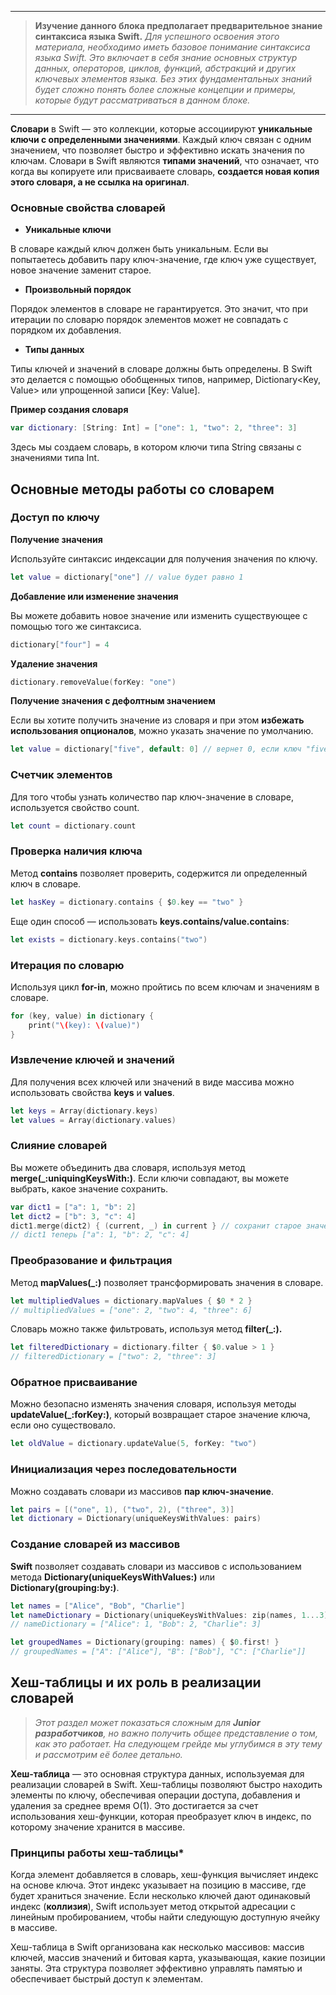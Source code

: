 
---
> **Изучение данного блока предполагает предварительное знание синтаксиса языка Swift.**
*Для успешного освоения этого материала, необходимо иметь базовое понимание синтаксиса языка Swift. Это включает в себя знание основных структур данных, операторов, циклов, функций, абстракций и других ключевых элементов языка. Без этих фундаментальных знаний будет сложно понять более сложные концепции и примеры, которые будут рассматриваться в данном блоке.*
> 
---

**Словари** в Swift — это коллекции, которые ассоциируют **уникальные ключи с определенными значениями**. Каждый ключ связан с одним значением, что позволяет быстро и эффективно искать значения по ключам. Словари в Swift являются **типами значений**, что означает, что когда вы копируете или присваиваете словарь, **создается новая копия этого словаря, а не ссылка на оригинал**.
### **Основные свойства словарей**
- **Уникальные ключи**

В словаре каждый ключ должен быть уникальным. Если вы попытаетесь добавить пару ключ-значение, где ключ уже существует, новое значение заменит старое.

- **Произвольный порядок**

Порядок элементов в словаре не гарантируется. Это значит, что при итерации по словарю порядок элементов может не совпадать с порядком их добавления.

- **Типы данных**

Типы ключей и значений в словаре должны быть определены. В Swift это делается с помощью обобщенных типов, например, Dictionary<Key, Value> или упрощенной записи [Key: Value].

**Пример создания словаря**
```swift
var dictionary: [String: Int] = ["one": 1, "two": 2, "three": 3]
```
Здесь мы создаем словарь, в котором ключи типа String связаны с значениями типа Int.
## **Основные методы работы со словарем**

### **Доступ по ключу**
**Получение значения**

Используйте синтаксис индексации для получения значения по ключу.
```swift
let value = dictionary["one"] // value будет равно 1
```
**Добавление или изменение значения**

Вы можете добавить новое значение или изменить существующее с помощью того же синтаксиса.
```swift
dictionary["four"] = 4
```
**Удаление значения**
```swift
dictionary.removeValue(forKey: "one")
```
**Получение значения с дефолтным значением**

Если вы хотите получить значение из словаря и при этом **избежать использования опционалов**, можно указать значение по умолчанию.
```swift
let value = dictionary["five", default: 0] // вернет 0, если ключ "five" отсутствует
```
### **Счетчик элементов**
Для того чтобы узнать количество пар ключ-значение в словаре, используется свойство count.
```swift
let count = dictionary.count
```
### **Проверка наличия ключа**
Метод **contains** позволяет проверить, содержится ли определенный ключ в словаре.
```swift
let hasKey = dictionary.contains { $0.key == "two" }
```
Еще один способ — использовать **keys.contains/value.contains**:
```swift
let exists = dictionary.keys.contains("two")
```
### **Итерация по словарю**
Используя цикл **for-in**, можно пройтись по всем ключам и значениям в словаре.
```swift
for (key, value) in dictionary {
    print("\(key): \(value)")
}
```
### **Извлечение ключей и значений**
Для получения всех ключей или значений в виде массива можно использовать свойства **keys** и **values**.
```swift
let keys = Array(dictionary.keys)
let values = Array(dictionary.values)
```
### **Слияние словарей**
Вы можете объединить два словаря, используя метод **merge(_:uniquingKeysWith:)**. Если ключи совпадают, вы можете выбрать, какое значение сохранить.
```swift
var dict1 = ["a": 1, "b": 2]
let dict2 = ["b": 3, "c": 4]
dict1.merge(dict2) { (current, _) in current } // сохранит старое значение
// dict1 теперь ["a": 1, "b": 2, "c": 4]
```
### **Преобразование и фильтрация**
Метод **mapValues(_:)** позволяет трансформировать значения в словаре.
```swift
let multipliedValues = dictionary.mapValues { $0 * 2 }
// multipliedValues = ["one": 2, "two": 4, "three": 6]
```
Словарь можно также фильтровать, используя метод **filter(_:).**
```swift
let filteredDictionary = dictionary.filter { $0.value > 1 }
// filteredDictionary = ["two": 2, "three": 3]
```
### **Обратное присваивание**
Можно безопасно изменять значения словаря, используя методы **updateValue(_:forKey:)**, который возвращает старое значение ключа, если оно существовало.
```swift
let oldValue = dictionary.updateValue(5, forKey: "two")
```
### **Инициализация через последовательности**
Можно создавать словари из массивов **пар ключ-значение**.
```swift
let pairs = [("one", 1), ("two", 2), ("three", 3)]
let dictionary = Dictionary(uniqueKeysWithValues: pairs)
```
### **Создание словарей из массивов**
**Swift** позволяет создавать словари из массивов с использованием метода **Dictionary(uniqueKeysWithValues:)** или **Dictionary(grouping:by:)**.
```swift
let names = ["Alice", "Bob", "Charlie"]
let nameDictionary = Dictionary(uniqueKeysWithValues: zip(names, 1...3))
// nameDictionary = ["Alice": 1, "Bob": 2, "Charlie": 3]

let groupedNames = Dictionary(grouping: names) { $0.first! }
// groupedNames = ["A": ["Alice"], "B": ["Bob"], "C": ["Charlie"]]
```
## **Хеш-таблицы и их роль в реализации словарей**
> *Этот раздел может показаться сложным для **Junior разработчиков**, но важно получить общее представление о том, как это работает. На следующем грейде мы углубимся в эту тему и рассмотрим её более детально.*
> 

**Хеш-таблица** — это основная структура данных, используемая для реализации словарей в Swift. Хеш-таблицы позволяют быстро находить элементы по ключу, обеспечивая операции доступа, добавления и удаления за среднее время O(1). Это достигается за счет использования хеш-функции, которая преобразует ключ в индекс, по которому значение хранится в массиве.
### **Принципы работы хеш-таблицы***
Когда элемент добавляется в словарь, хеш-функция вычисляет индекс на основе ключа. Этот индекс указывает на позицию в массиве, где будет храниться значение. Если несколько ключей дают одинаковый индекс (**коллизия**), Swift использует метод открытой адресации с линейным пробированием, чтобы найти следующую доступную ячейку в массиве.

Хеш-таблица в Swift организована как несколько массивов: массив ключей, массив значений и битовая карта, указывающая, какие позиции заняты. Эта структура позволяет эффективно управлять памятью и обеспечивает быстрый доступ к элементам.